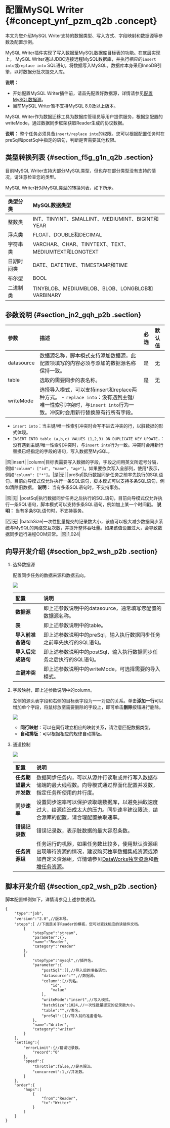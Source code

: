 # 配置MySQL Writer {#concept_ynf_pzm_q2b .concept}

本文为您介绍MySQL Writer支持的数据类型、写入方式、字段映射和数据源等参数及配置示例。

MySQL Writer插件实现了写入数据至MySQL数据库目标表的功能。在底层实现上， MySQL Writer通过JDBC连接远程MySQL数据库，并执行相应的`insert into`或`replace into` SQL语句，将数据写入MySQL。数据库本身采用InnoDB引擎，以将数据分批次提交入库。

**说明：** 

-   开始配置MySQL Writer插件前，请首先配置好数据源，详情请参见[配置MySQL数据源](intl.zh-CN/使用指南/数据集成/数据源配置/配置MySQL数据源.md#)。
-   目前MySQL Writer暂不支持MySQL 8.0及以上版本。

MySQL Writer作为数据迁移工具为数据库管理员等用户提供服务，根据您配置的writeMode，通过数据同步框架获取Reader生成的协议数据。

**说明：** 整个任务必须具备`insert/replace into`的权限。您可以根据配置任务时在preSql和postSql中指定的语句，判断是否需要其他权限。

## 类型转换列表 {#section_f5g_g1n_q2b .section}

目前MySQL Writer支持大部分MySQL类型，但也存在部分类型没有支持的情况，请注意检查您的类型。

MySQL Writer针对MySQL类型的转换列表，如下所示。

|类型分类|MySQL数据类型|
|:---|:--------|
|整数类|INT、TINYINT、SMALLINT、MEDIUMINT、BIGINT和YEAR|
|浮点类|FLOAT、DOUBLE和DECIMAL|
|字符串类|VARCHAR、CHAR、TINYTEXT、TEXT、MEDIUMTEXT和LONGTEXT|
|日期时间类|DATE、DATETIME、TIMESTAMP和TIME|
|布尔型|BOOL|
|二进制类|TINYBLOB、MEDIUMBLOB、BLOB、LONGBLOB和VARBINARY|

## 参数说明 {#section_jn2_gqh_p2b .section}

|参数|描述|必选|默认值|
|:-|:-|:-|:--|
|datasource|数据源名称，脚本模式支持添加数据源，此配置项填写的内容必须与添加的数据源名称保持一致。|是|无|
|table|选取的需要同步的表名称。|是|无|
|writeMode|选择导入模式，可以支持insert和replace两种方式。 -   `replace into`：没有遇到主键/唯一性索引冲突时，与`insert into`行为一致。冲突时会用新行替换原有行所有字段。
-   `insert into`：当主键/唯一性索引冲突时会写不进去冲突的行，以脏数据的形式体现。
-   `INSERT INTO table (a,b,c) VALUES (1,2,3) ON DUPLICATE KEY UPDATE…`：没有遇到主键/唯一性索引冲突时，与`insert into`行为一致。冲突时会用新行替换已经指定的字段的语句，写入数据至MySQL。

 |否|insert|
|column|目标表需要写入数据的字段，字段之间用英文所逗号分隔，例如`"column": ["id", "name", "age"]`。如果要依次写入全部列，使用\*表示， 例如`"column": ["*"]`。|是|无|
|preSql|执行数据同步任务之前率先执行的SQL语句。目前向导模式仅允许执行一条SQL语句，脚本模式可以支持多条SQL语句，例如清除旧数据。 **说明：** 当有多条SQL语句时，不支持事务。

 |否|无|
|postSql|执行数据同步任务之后执行的SQL语句，目前向导模式仅允许执行一条SQL语句，脚本模式可以支持多条SQL语句，例如加上某一个时间戳。 **说明：** 当有多条SQL语句时，不支持事务。

 |否|无|
|batchSize|一次性批量提交的记录数大小，该值可以极大减少数据同步系统与MySQL的网络交互次数，并提升整体吞吐量。如果该值设置过大，会导致数据同步运行进程OOM异常。|否|1,024|

## 向导开发介绍 {#section_bp2_wsh_p2b .section}

1.  选择数据源

    配置同步任务的数据来源和数据去向。

    ![](http://static-aliyun-doc.oss-cn-hangzhou.aliyuncs.com/assets/img/16250/15616993918183_zh-CN.png)

    |配置|说明|
    |:-|:-|
    |**数据源**|即上述参数说明中的datasource，通常填写您配置的数据源名称。|
    |**表**|即上述参数说明中的table。|
    |**导入前准备语句**|即上述参数说明中的preSql，输入执行数据同步任务之前率先执行的SQL语句。|
    |**导入后完成语句**|即上述参数说明中的postSql，输入执行数据同步任务之后执行的SQL语句。|
    |**主键冲突**|即上述参数说明中的writeMode，可选择需要的导入模式。|

2.  字段映射，即上述参数说明中的column。

    左侧的源头表字段和右侧的目标表字段为一一对应的关系。单击**添加一行**可以增加单个字段，将鼠标放至需要删除的字段上，即可单击**删除**按钮进行删除。

    ![](http://static-aliyun-doc.oss-cn-hangzhou.aliyuncs.com/assets/img/16250/15616993918193_zh-CN.png)

    -   **同行映射**：可以在同行建立相应的映射关系，请注意匹配数据类型。
    -   **自动排版**：可以根据相应的规律自动排版。
3.  通道控制

    ![](http://static-aliyun-doc.oss-cn-hangzhou.aliyuncs.com/assets/img/16221/15616993917675_zh-CN.png)

    |配置|说明|
    |:-|:-|
    |**任务期望最大并发数**|数据同步任务内，可以从源并行读取或并行写入数据存储端的最大线程数。向导模式通过界面化配置并发数，指定任务所使用的并行度。|
    |**同步速率**|设置同步速率可以保护读取端数据库，以避免抽取速度过大，给源库造成太大的压力。同步速率建议限流，结合源库的配置，请合理配置抽取速率。|
    |**错误记录数**|错误记录数，表示脏数据的最大容忍条数。|
    |**任务资源组**|任务运行的机器，如果任务数比较多，使用默认资源组出现等待资源的情况，建议购买独享数据集成资源或添加自定义资源组，详情请参见[DataWorks独享资源](../../../../intl.zh-CN/产品定价/预付费（包年包月）/DataWorks独享资源.md#)和[新增任务资源](intl.zh-CN/使用指南/数据集成/常见配置/新增任务资源.md#)。|


## 脚本开发介绍 {#section_cp2_wsh_p2b .section}

脚本配置样例如下，详情请参见上述参数说明。

``` {#codeblock_4fd_gim_pqd}
{
    "type":"job",
    "version":"2.0",//版本号。
    "steps":[ //下面是关于Reader的模板，您可以查找相应的读插件文档。
        {
            "stepType":"stream",
            "parameter":{},
            "name":"Reader",
            "category":"reader"
        },
        {
            "stepType":"mysql",//插件名。
            "parameter":{
                "postSql":[],//导入后的准备语句。
                "datasource":"",//数据源。
                "column":[//列名。
                    "id",
                    "value"
                ],
                "writeMode":"insert",//写入模式。
                "batchSize":1024,//一次性批量提交的记录数大小。
                "table":"",//表名。
                "preSql":[]//导入前的准备语句。
            },
            "name":"Writer",
            "category":"writer"
        }
    ],
    "setting":{
        "errorLimit":{//错误记录数。
            "record":"0"
        },
        "speed":{
            "throttle":false,//是否限流。
            "concurrent":1,//并发数。
        }
    },
    "order":{
        "hops":[
            {
                "from":"Reader",
                "to":"Writer"
            }
        ]
    }
}
```

